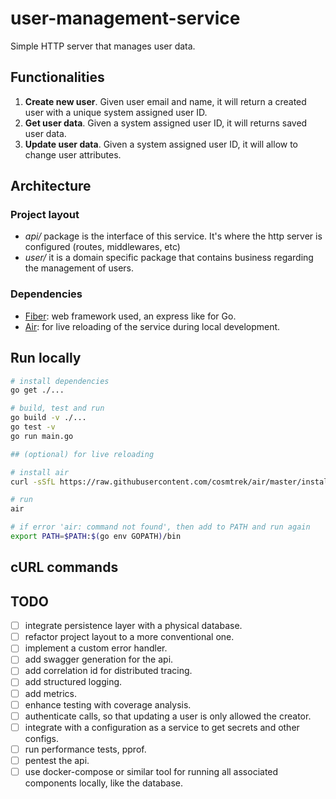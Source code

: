# user-management-service

Simple HTTP server that manages user data.

## Functionalities
1. __Create new user__. Given user email and name, it will return a created user with a unique system assigned user ID.
2. __Get user data__. Given a system assigned user ID, it will returns saved user data.
3. __Update user data__. Given a system assigned user ID, it will allow to change user attributes.

## Architecture
<!-- TODO: diagram -->

### Project layout
- _api/_ package is the interface of this service. It's where the http server is configured (routes, middlewares, etc)
- _user/_ it is a domain specific package that contains business regarding the management of users.

### Dependencies
- [Fiber](https://gofiber.io/): web framework used, an express like for Go.
- [Air](https://github.com/cosmtrek/air): for live reloading of the service during local development.

## Run locally

```sh
# install dependencies
go get ./...

# build, test and run
go build -v ./...
go test -v
go run main.go

## (optional) for live reloading

# install air
curl -sSfL https://raw.githubusercontent.com/cosmtrek/air/master/install.sh | sh -s -- -b $(go env GOPATH)/bin

# run
air

# if error 'air: command not found', then add to PATH and run again
export PATH=$PATH:$(go env GOPATH)/bin
```

## cURL commands



## TODO
- [ ] integrate persistence layer with a physical database. 
- [ ] refactor project layout to a more conventional one.
- [ ] implement a custom error handler.
- [ ] add swagger generation for the api.
- [ ] add correlation id for distributed tracing.
- [ ] add structured logging.
- [ ] add metrics.
- [ ] enhance testing with coverage analysis.
- [ ] authenticate calls, so that updating a user is only allowed the creator.
- [ ] integrate with a configuration as a service to get secrets and other configs.
- [ ] run performance tests, pprof.
- [ ] pentest the api.
- [ ] use docker-compose or similar tool for running all associated components locally, like the database.